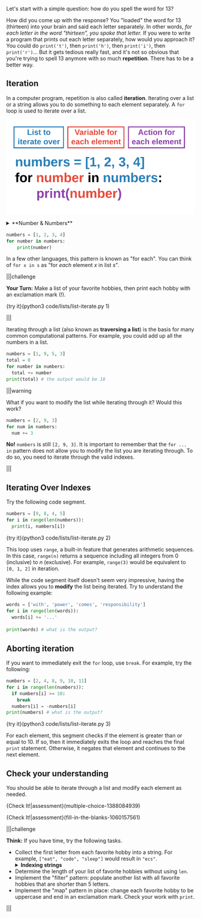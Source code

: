 Let's start with a simple question: how do you spell the word for 13?

How did you come up with the response? You "loaded" the word for 13 (thirteen) into your brain and said each letter separately. In other words, _for each letter in the word "thirteen", you spoke that letter._ If you were to write a program that prints out each letter separately, how would you approach it? You could do `print('t')`, then `print('h')`, then `print('i')`, then `print('r')`... But it gets tedious really fast, and it's not so obvious that you're trying to spell 13 anymore with so much **repetition**. There has to be a better way.

## Iteration

In a computer program, repetition is also called **iteration**. Iterating over a list or a string allows you to do something to each element separately. A `for` loop is used to iterate over a list.

![Iteration Variable](.guides/images/iterating-list-variable-name.png)

<details><summary>**Number & Numbers**</summary>In the example below, the iteration variable is `number` and the list is named `numbers`. This is a very common practice in Python. The list is always plural, while the iterating variable is the singular of the list name. Python will not throw an error if this convention is not followed. However, `for number in numbers` helps with the readability of your code. You should follow this convention as often as possible.</details>

```python
numbers = [1, 2, 3, 4]
for number in numbers:
    print(number)
```

In a few other languages, this pattern is known as "for each". You can think of `for x in s` as "for _each_ element _x_ in list _s_".

|||challenge

**Your Turn:** Make a list of your favorite hobbies, then print each hobby with an exclamation mark (!).

{try it}(python3 code/lists/list-iterate.py 1)

|||

Iterating through a list (also known as **traversing a list**) is the basis for many common computational patterns. For example, you could add up all the numbers in a list.

```python
numbers = [1, 9, 5, 3]
total = 0
for number in numbers:
  total += number
print(total) # the output would be 18
```

|||warning

What if you want to modify the list while iterating through it? Would this work?

```python
numbers = [2, 9, 3]
for num in numbers:
  num += 3
```

**No!** `numbers` is still `[2, 9, 3]`. It is important to remember that the `for ... in` pattern does not allow you to modify the list you are iterating through. To do so, you need to iterate through the valid indexes.

|||

## Iterating Over Indexes

Try the following code segment.

```python
numbers = [9, 8, 4, 5]
for i in range(len(numbers)):
  print(i, numbers[i])
```
{try it}(python3 code/lists/list-iterate.py 2)

This loop uses `range`, a built-in feature that generates arithmetic sequences. In this case, `range(n)` returns a sequence including all integers from 0 (inclusive) to _n_ (exclusive). For example, `range(3)` would be equivalent to `[0, 1, 2]` in iteration.

While the code segment itself doesn't seem very impressive, having the index allows you to **modify** the list being iterated. Try to understand the following example:

```python
words = ['with', 'power', 'comes', 'responsibility']
for i in range(len(words)):
  words[i] += '...'

print(words) # what is the output?
```

## Aborting iteration

If you want to immediately exit the `for` loop, use `break`. For example, try the following:

```python
numbers = [2, 4, 8, 9, 10, 11]
for i in range(len(numbers)):
  if numbers[i] >= 10:
    break
  numbers[i] = -numbers[i]
print(numbers) # what is the output?
```
{try it}(python3 code/lists/list-iterate.py 3)

For each element, this segment checks if the element is greater than or equal to 10. If so, then it immediately exits the loop and reaches the final `print` statement. Otherwise, it negates that element and continues to the next element.

## Check your understanding

You should be able to iterate through a list and modify each element as needed.

{Check It!|assessment}(multiple-choice-1388084939)

{Check It!|assessment}(fill-in-the-blanks-1060157561)

|||challenge

**Think:** If you have time, try the following tasks.
* Collect the first letter from each favorite hobby into a string. For example, `["eat", "code", "sleep"]` would result in `"ecs"`.<details><summary><b>Indexing strings</b></summary>_When indexing, you can treat a string like a list of characters. For a string named `s`, `s[0]` refers to the first character._</details>
* Determine the length of your list of favorite hobbies without using `len`.
* Implement the "filter" pattern: populate another list with all favorite hobbies that are shorter than 5 letters.
* Implement the "map" pattern in place: change each favorite hobby to be uppercase and end in an exclamation mark. Check your work with `print`.
<!--* **Challenge:** Implement insertion sort, but not in place. Given `numbers = [9, 3, 2, 7, 1, 5, 6]`, populate another list with the elements from `numbers` sorted smallest to largest. Test your implementation with different inputs. _Hint:_ use `list.insert`. <details><summary>More hints</summary>Insertion sort is based on the idea that the list you are populating is always sorted. Therefore, each step involves finding the right position to insert the next element.</details>-->

|||

